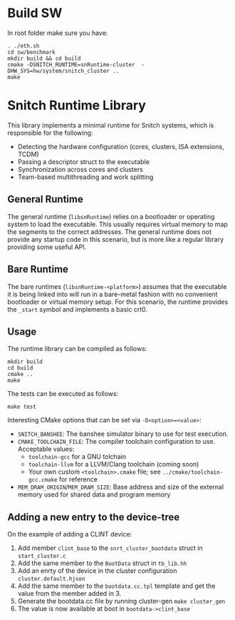 # Build SW
In root folder make sure you have:
```
. ./eth.sh 
cd sw/benchmark
mkdir build && cd build
cmake -DSNITCH_RUNTIME=snRuntime-cluster  -DHW_SYS=hw/system/snitch_cluster ..
make 
```

# Snitch Runtime Library

This library implements a minimal runtime for Snitch systems, which is responsible for the following:

- Detecting the hardware configuration (cores, clusters, ISA extensions, TCDM)
- Passing a descriptor struct to the executable
- Synchronization across cores and clusters
- Team-based multithreading and work splitting

## General Runtime

The general runtime (`libsnRuntime`) relies on a bootloader or operating system to load the executable. This usually requires virtual memory to map the segments to the correct addresses. The general runtime does not provide any startup code in this scenario, but is more like a regular library providing some useful API.

## Bare Runtime

The bare runtimes (`libsnRuntime-<platform>`) assumes that the executable it is being linked into will run in a bare-metal fashion with no convenient bootloader or virtual memory setup. For this scenario, the runtime provides the `_start` symbol and implements a basic crt0.

## Usage

The runtime library can be compiled as follows:

    mkdir build
    cd build
    cmake ..
    make

The tests can be executed as follows:

    make test

Interesting CMake options that can be set via `-D<option>=<value>`:

- `SNITCH_BANSHEE`: The banshee simulator binary to use for test execution.
- `CMAKE_TOOLCHAIN_FILE`: The compiler toolchain configuration to use. Acceptable values:
    - `toolchain-gcc` for a GNU tolchain
    - `toolchain-llvm` for a LLVM/Clang toolchain (coming soon)
    - Your own custom `<toolchain>.cmake` file; see `../cmake/toolchain-gcc.cmake` for reference
- `MEM_DRAM_ORIGIN`/`MEM_DRAM_SIZE`: Base address and size of the external memory used for shared data and program memory

## Adding a new entry to the device-tree

On the example of adding a CLINT device:

1. Add member `clint_base` to the `snrt_cluster_bootdata` struct in `start_cluster.c`
2. Add the same member to the `BootData` struct in `tb_lib.hh`
3. Add an enrty of the device in the cluster configuration `cluster.default.hjson`
4. Add the same member to the `bootdata.cc.tpl` template and get the value from the member added in 3.
5. Generate the bootdata.cc file by running cluster-gen `make cluster_gen`
6. The value is now available at boot in `bootdata->clint_base`
